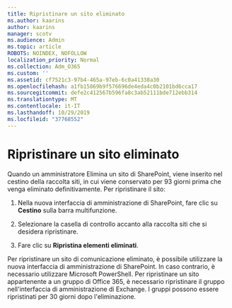 ```yaml
---
title: Ripristinare un sito eliminato
ms.author: kaarins
author: kaarins
manager: scotv
ms.audience: Admin
ms.topic: article
ROBOTS: NOINDEX, NOFOLLOW
localization_priority: Normal
ms.collection: Adm_O365
ms.custom: ''
ms.assetid: cf7521c3-97b4-465a-97eb-6c0a41338a30
ms.openlocfilehash: a1fb15869b9f576696de4eda4c0b2101bd6cca17
ms.sourcegitcommit: defe2c412567b596fa8c3ab52111bde712ebb314
ms.translationtype: MT
ms.contentlocale: it-IT
ms.lasthandoff: 10/29/2019
ms.locfileid: "37768552"
---
```

# <a name="restore-a-deleted-site"></a>Ripristinare un sito eliminato

Quando un amministratore Elimina un sito di SharePoint, viene inserito nel cestino della raccolta siti, in cui viene conservato per 93 giorni prima che venga eliminato definitivamente. Per ripristinare il sito:
  
1. Nella nuova interfaccia di amministrazione di SharePoint, fare clic su **Cestino** sulla barra multifunzione. 
    
2. Selezionare la casella di controllo accanto alla raccolta siti che si desidera ripristinare.
    
3. Fare clic su **Ripristina elementi eliminati**.
    
Per ripristinare un sito di comunicazione eliminato, è possibile utilizzare la nuova interfaccia di amministrazione di SharePoint. In caso contrario, è necessario utilizzare Microsoft PowerShell. Per ripristinare un sito appartenente a un gruppo di Office 365, è necessario ripristinare il gruppo nell'interfaccia di amministrazione di Exchange. I gruppi possono essere ripristinati per 30 giorni dopo l'eliminazione.
  

